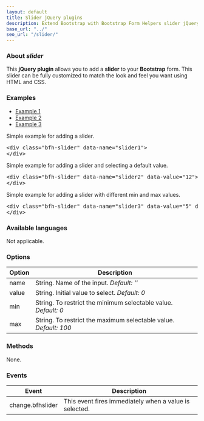 ```yaml
---
layout: default
title: Slider jQuery plugins
description: Extend Bootstrap with Bootstrap Form Helpers slider jQuery plugins.
base_url: "../"
seo_url: "/slider/"
---
```


### About *slider*

This **jQuery plugin** allows you to add a **slider** to your **Bootstrap** form.
This slider can be fully customized to match the look and feel you want using HTML and CSS.


### Examples

<ul id="example-tab" class="nav nav-tabs">
  <li class="active">
    <a href="#example1" data-toggle="tab">Example 1</a>
  </li>
  <li>
    <a href="#example2" data-toggle="tab">Example 2</a>
  </li>
  <li>
    <a href="#example3" data-toggle="tab">Example 3</a>
  </li>
</ul>
<div id="example-content" class="tab-content">
  <div class="tab-pane fade in active" id="example1">
    <form class="example form-inline">
      <p>Simple example for adding a slider.</p>
      <div class="bfh-slider" data-name="slider1">
      </div>
    </form>
    <pre class="prettyprint">&lt;div class="bfh-slider" data-name="slider1"&gt;
&lt;/div&gt;</pre>
  </div>
  <div class="tab-pane fade" id="example2">
    <form class="example form-inline">
      <p>Simple example for adding a slider and selecting a default value.</p>
      <div class="bfh-slider" data-name="slider2" data-value="12">
      </div>
    </form>
    <pre class="prettyprint">&lt;div class="bfh-slider" data-name="slider2" data-value="12"&gt;
&lt;/div&gt;</pre>
  </div>
  <div class="tab-pane fade" id="example3">
    <form class="example form-inline">
      <p>Simple example for adding a slider with different min and max values.</p>
      <div class="bfh-slider" data-name="slider3" data-value="5" data-min="5" data-max="25">
      </div>
    </form>
    <pre class="prettyprint">&lt;div class="bfh-slider" data-name="slider3" data-value="5" data-min="5" data-max="25"&gt;
&lt;/div&gt;</pre>
  </div>
</div>


### Available languages

Not applicable.


### Options
    
<table class="table table-striped">
  <thead>
    <tr>
      <th>Option</th>
      <th>Description</th>
    </tr>
  </thead>
  <tbody>
    <tr>
      <td>name</td>
      <td>String. Name of the input. <em>Default: ''</em></td>
    </tr>
    <tr>
      <td>value</td>
      <td>String. Initial value to select. <em>Default: 0</em></td>
    </tr>
    <tr>
      <td>min</td>
      <td>String. To restrict the minimum selectable value. <em>Default: 0</em></td>
    </tr>
    <tr>
      <td>max</td>
      <td>String. To restrict the maximum selectable value. <em>Default: 100</em></td>
    </tr>
  </tbody>
</table>


### Methods

None.


### Events

<table class="table table-striped">
  <thead>
    <tr>
      <th>Event</th>
      <th>Description</th>
    </tr>
  </thead>
  <tbody>
    <tr>
      <td>change.bfhslider</td>
      <td>This event fires immediately when a value is selected.</td>
    </tr>
  </tbody>
</table>
